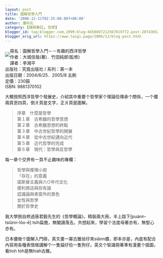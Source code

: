 ```yaml
---
layout: post
title: 圖解哲學入門
date: '2006-12-11T02:35:00.007+08:00'
author: 潘科元
category: [讀冊筆記, 哲學]
blogger_id: tag:blogger.com,1999:blog-6650897212567019772.post-2074365217571141128
blogger_orig_url: https://www.taigi.page/2006/12/blog-post.html
---
```


<div class="separator" style="clear: both;">

<a
href="https://blogger.googleusercontent.com/img/b/R29vZ2xl/AVvXsEhgS7nTw5XlzJzWXT6A4L7sKhoiyrpTQG8zTMo6PMw2uueHh7ajU_KKU7qivCNmoLf6152E-L4COQ4beGREjhHb1dMy6G7YAZytmaHbUwGsmhD-yuJx3aAY2rsZkSpSsWfSCBdERK47swjo_R5j5r7IUL_z3PJuhmapUCbVsxxgwr5fe8RsA7QuMMR9/s1600/%E5%9C%96%E8%A7%A3%E5%93%B2%E5%AD%B8%E5%85%A5%E9%96%80.jpg"
style="display: block; padding: 1em 0; text-align: center; clear: left; float: left;"><img
src="https://blogger.googleusercontent.com/img/b/R29vZ2xl/AVvXsEhgS7nTw5XlzJzWXT6A4L7sKhoiyrpTQG8zTMo6PMw2uueHh7ajU_KKU7qivCNmoLf6152E-L4COQ4beGREjhHb1dMy6G7YAZytmaHbUwGsmhD-yuJx3aAY2rsZkSpSsWfSCBdERK47swjo_R5j5r7IUL_z3PJuhmapUCbVsxxgwr5fe8RsA7QuMMR9/s1600/%E5%9C%96%E8%A7%A3%E5%93%B2%E5%AD%B8%E5%85%A5%E9%96%80.jpg"
data-border="0" data-original-height="140"
data-original-width="100" /></a>

</div>

冊名：圖解哲學入門－－有趣的西洋哲學  
作者：大城信哉(著)．竹田純郎(監修)  
譯者：李湘平  
出版社：究竟出版社 / 系列：第一本  
出版日期：2004/6/25．2005/8 五刷  
定價：230箍  
ISBN: 9861370102

大概按照西洋哲學个發展史，介紹其中重要个哲學家个理論佮傳承个關係，一个儂兩頁至四頁，倒爿頁是文字，正爿頁是圖解。

> 序章　什麼是哲學  
> 第１章　古希臘的哲學思想  
> 第２章　古希臘思想的終點  
> 第３章　中古世紀哲學的開展  
> 第４章　從中古世紀邁向近代  
> 第５章　近代哲學的完成  
> 第６章　現代：哲學與反哲學

每一章个交界有一頁不止趣味的專欄：

> 哲學與推理小說  
> 「存在」的意義  
> 諾斯替主義與六○年代文化  
> 便利商店與存有論  
> 認識論與車窗外的景色  
> 女性與哲學  
> 關於哲學史

我大學捌自修過唐君毅先生的《哲學概論》，精裝兩大冊，半上路下\[puànn-tsiūnn-lōo-ē\]
tsi̍h扁擔，無閣讀落去。共想起來，學習个法度毋著亦有，無堅心亦有。

日本儂做个圖解入門冊，真爻畫一寡古錐翁仔來siânn儂，即本亦是，內底有配合內容用各種表情做講解个一隻貓仔佮一隻狗仔。英文个智識冊著準有漫畫个插圖，看tioh
to̍h是無hiah古錐。
